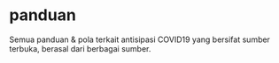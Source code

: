 # panduan
Semua panduan & pola terkait antisipasi COVID19 yang bersifat sumber terbuka, berasal dari berbagai sumber.
